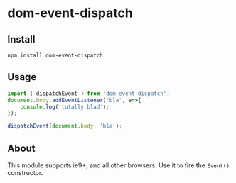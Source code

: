 dom-event-dispatch
===

Install
---

`npm install dom-event-dispatch`

Usage
---

```javascript
import { dispatchEvent } from 'dom-event-dispatch';
document.body.addEventListener('bla', e=>{
    console.log('totally blad');
});

dispatchEvent(document.body, 'bla');

```

About
---

This module supports ie9+, and all other browsers. Use it to fire the `Event()` constructor.
